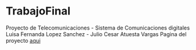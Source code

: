 # TrabajoFinal

Proyecto de Telecomunicaciones - Sistema de Comunicaciones digitales 
Luisa Fernanda Lopez Sanchez - Julio Cesar Atuesta Vargas
Pagina del proyecto [aqui]( http://luisa95.github.io/TrabajoFinal/)
